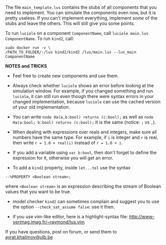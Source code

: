 The file `main_template.lus` contains the stubs of all components that you need to
implement. You can simulate the components even now, but it is pretty useless.
If you can't implement everything, implement _some_ of the stubs and leave the
others. This will still give you some points.

To run `luciole` on a component `ComponentName`,
call `luciole main.lus ComponentName`. To run `kind2`, call:

```
sudo docker run -v \
/PATH_TO_FOLDER/:/lus kind2/kind2 /lus/main.lus --lus_main ComponentName
```


__NOTES and TRICKS__

- Feel free to create new components and use them.

- Always check whether `luciole` shows an error before looking at the
  simulation window. For example, if you changed something and run `luciole`,
  it can still run even though there were syntax errors in your changed
  implementation, because `luciole` can use the cached version of your old
  implementation.

- You can write
  `node Ha(a,b:bool) returns (c:bool);`
  as well as
  `node Ha(a:bool; b:bool) returns (c:bool);`
  It is the same (notice: `;` vs `,`).

- When dealing with expressions over reals and integers,
  make sure all numbers have the same type.
  For example, if `i` is integer and `r` is real, then
  write `r = 1.0 + real(i)` instead of `r = 1.0 + i`.

- If you add a variable using `var b:bool`, then don't forget
  to define the expression for it, otherwise you will get an error.

- To add a `kind2` property, inside `let...tel` use the syntax
```
--%PROPERTY <Boolean stream>;
```
  where `<Boolean stream>` is an expression describing the stream
  of Boolean values that you want to be true.

- model checker `kind2` can sometimes complain and suggest you to
  use the option `--check_sat_assume false`: use it then.

- if you use vim-like editor, here is a highlight-syntax file:
  <http://www-verimag.imag.fr/~raymond/lus.vim>


If you have questions, post on forum, or send them to ayrat.khalimov@ulb.be

